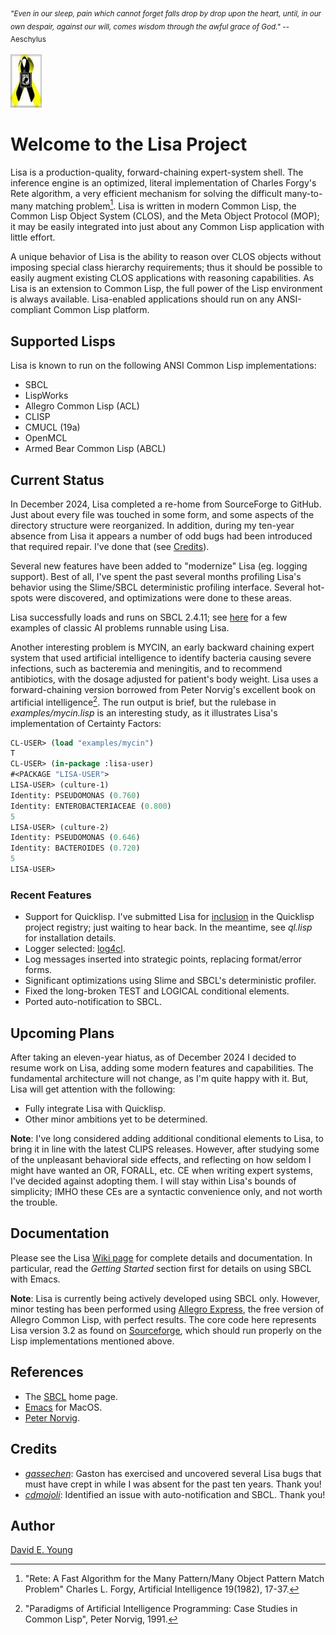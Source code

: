 <sub>_"Even in our sleep, pain which cannot forget falls drop by drop upon the heart, until, in our own despair, against our will, comes wisdom through the awful grace of God."_ -- Aeschylus<sub>

![_Always Remember_](images/powmia.png "Always Remember")

# Welcome to the Lisa Project #

Lisa is a production-quality, forward-chaining expert-system shell. The inference engine is an optimized, literal
implementation of Charles Forgy's Rete algorithm, a very efficient mechanism for solving the difficult many-to-many
matching problem[^1]. Lisa is written in modern Common Lisp, the Common Lisp Object System (CLOS), and the Meta Object
Protocol (MOP); it may be easily integrated into just about any Common Lisp application with little effort.

A unique behavior of Lisa is the ability to reason over CLOS objects without imposing special class hierarchy
requirements; thus it should be possible to easily augment existing CLOS applications with reasoning capabilities. As
Lisa is an extension to Common Lisp, the full power of the Lisp environment is always available. Lisa-enabled
applications should run on any ANSI-compliant Common Lisp platform.

## Supported Lisps ##

Lisa is known to run on the following ANSI Common Lisp implementations:

- SBCL
- LispWorks
- Allegro Common Lisp (ACL)
- CLISP
- CMUCL (19a)
- OpenMCL
- Armed Bear Common Lisp (ABCL)

## Current Status ##

In December 2024, Lisa completed a re-home from SourceForge to GitHub. Just about every file was touched in some form,
and some aspects of the directory structure were reorganized. In addition, during my ten-year absence from Lisa it
appears a number of odd bugs had been introduced that required repair. I've done that (see [Credits](#credits)).

Several new features have been added to "modernize" Lisa (eg. logging support). Best of all, I've spent the past several
months profiling Lisa's behavior using the Slime/SBCL deterministic profiling interface. Several hot-spots were
discovered, and optimizations were done to these areas.

Lisa successfully loads and runs on SBCL 2.4.11; see [here](./docs/ExampleRulebases.md) for a few examples of classic AI
problems runnable using Lisa.

Another interesting problem is MYCIN, an early backward chaining expert system that used artificial intelligence to
identify bacteria causing severe infections, such as bacteremia and meningitis, and to recommend antibiotics, with the
dosage adjusted for patient's body weight. Lisa uses a forward-chaining version borrowed from Peter Norvig's excellent
book on artificial intelligence[^2]. The run output is brief, but the rulebase in _examples/mycin.lisp_ is an interesting
study, as it illustrates Lisa's implementation of Certainty Factors:

```lisp
CL-USER> (load "examples/mycin")
T
CL-USER> (in-package :lisa-user)
#<PACKAGE "LISA-USER">
LISA-USER> (culture-1)
Identity: PSEUDOMONAS (0.760)
Identity: ENTEROBACTERIACEAE (0.800)
5
LISA-USER> (culture-2)
Identity: PSEUDOMONAS (0.646)
Identity: BACTEROIDES (0.720)
5
LISA-USER> 
```

### Recent Features ###

- Support for Quicklisp. I've submitted Lisa for
  [inclusion](https://github.com/quicklisp/quicklisp-projects/issues/2469) in the Quicklisp project registry; just
  waiting to hear back. In the meantime, see _ql.lisp_ for installation details.
- Logger selected: [log4cl](https://github.com/7max/log4cl).
- Log messages inserted into strategic points, replacing format/error forms.
- Significant optimizations using Slime and SBCL's deterministic profiler.
- Fixed the long-broken TEST and LOGICAL conditional elements.
- Ported auto-notification to SBCL.

## Upcoming Plans ##

After taking an eleven-year hiatus, as of December 2024 I decided to resume work on Lisa, adding some modern features
and capabilities. The fundamental architecture will not change, as I'm quite happy with it. But, Lisa will get attention
with the following:

- Fully integrate Lisa with Quicklisp.
- Other minor ambitions yet to be determined.

**Note**: I've long considered adding additional conditional elements to Lisa, to bring it in line with the latest CLIPS
releases. However, after studying some of the unpleasant behavioral side effects, and reflecting on how seldom I might
have wanted an OR, FORALL, etc. CE when writing expert systems, I've decided against adopting them. I will stay within
Lisa's bounds of simplicity; IMHO these CEs are a syntactic convenience only, and not worth the trouble.

## Documentation ##

Please see the Lisa [Wiki page](https://github.com/youngde811/Lisa/wiki/Home) for complete details and documentation. In
particular, read the _Getting Started_ section first for details on using SBCL with Emacs.

**Note**: Lisa is currently being actively developed using SBCL only. However, minor testing has been performed using
[Allegro Express](https://franz.com/), the free version of Allegro Common Lisp, with perfect results. The core code here
represents Lisa version 3.2 as found on [Sourceforge](https://sourceforge.net/), which should run properly on the Lisp
implementations mentioned above.

## References ##

- The [SBCL](https://www.sbcl.org/) home page.
- [Emacs](https://emacsformacos.com/) for MacOS.
- [Peter Norvig](https://norvig.github.io/paip-lisp/#/).

## Credits ##

- _[gassechen](https://github.com/gassechen)_: Gaston has exercised and uncovered several Lisa bugs that must have crept
  in while I was absent for the past ten years. Thank you!
- _[cdmojoli](https://github.com/cdmojoli)_: Identified an issue with auto-notification and SBCL. Thank you!

## Author ##

[David E. Young](mailto://streetrod750@protonmail.com)

[^1]: "Rete: A Fast Algorithm for the Many Pattern/Many Object Pattern Match Problem" Charles L. Forgy, Artificial Intelligence 19(1982), 17-37.
[^2]: "Paradigms of Artificial Intelligence Programming: Case Studies in Common Lisp", Peter Norvig, 1991.
